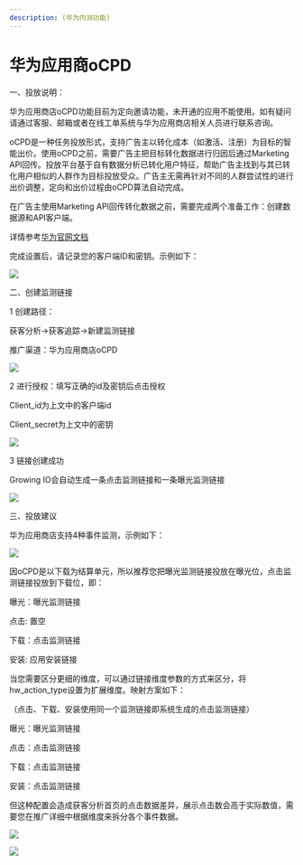 ```yaml
---
description: (华为内测功能)
---
```


# 华为应用商oCPD



一、投放说明：

华为应用商店oCPD功能目前为定向邀请功能，未开通的应用不能使用。如有疑问请通过客服、邮箱或者在线工单系统与华为应用商店相关人员进行联系咨询。

oCPD是一种任务投放形式，支持广告主以转化成本（如激活、注册）为目标的智能出价。使用oCPD之前，需要广告主把目标转化数据进行归因后通过Marketing API回传。投放平台基于自有数据分析已转化用户特征，帮助广告主找到与其已转化用户相似的人群作为目标投放受众。广告主无需再针对不同的人群尝试性的进行出价调整，定向和出价过程由oCPD算法自动完成。

在广告主使用Marketing API回传转化数据之前，需要完成两个准备工作：创建数据源和API客户端。

详情参考[华为官网文档](https://developer.huawei.com/consumer/cn/doc/distribution/promotion/ocpd-introduction-0000001147372698?preview=1)

&#x20;

完成设置后，请记录您的客户端ID和密钥。示例如下：

![](broken-reference)

二、创建监测链接

1 创建路径：

&#x20; 获客分析→获客追踪→新建监测链接

&#x20; 推广渠道：华为应用商店oCPD

![](file:///private/var/folders/qp/hzbm9hfj34v1284kvgjfc13c0000gn/T/com.kingsoft.wpsoffice.mac/wps-dada/ksohtml/wpsyZ5kSi.jpg)&#x20;

2 进行授权：填写正确的id及密钥后点击授权

&#x20; Client\_id为上文中的客户端id

&#x20; Client\_secret为上文中的密钥

![](file:///private/var/folders/qp/hzbm9hfj34v1284kvgjfc13c0000gn/T/com.kingsoft.wpsoffice.mac/wps-dada/ksohtml/wpshPzNVm.jpg)&#x20;

3 链接创建成功

&#x20; Growing IO会自动生成一条点击监测链接和一条曝光监测链接

![](file:///private/var/folders/qp/hzbm9hfj34v1284kvgjfc13c0000gn/T/com.kingsoft.wpsoffice.mac/wps-dada/ksohtml/wpsGN2XG7.jpg)&#x20;

三、投放建议

华为应用商店支持4种事件监测，示例如下：

![](file:///private/var/folders/qp/hzbm9hfj34v1284kvgjfc13c0000gn/T/com.kingsoft.wpsoffice.mac/wps-dada/ksohtml/wpskPPJHP.jpg)&#x20;

因oCPD是以下载为结算单元，所以推荐您把曝光监测链接投放在曝光位，点击监测链接投放到下载位，即：

曝光：曝光监测链接

点击:  置空

下载：点击监测链接

安装:  应用安装链接

当您需要区分更细的维度，可以通过链接维度参数的方式来区分，将 hw\_action\_type设置为扩展维度。映射方案如下：

（点击、下载、安装使用同一个监测链接即系统生成的点击监测链接）

曝光：曝光监测链接

点击：点击监测链接

下载：点击监测链接

安装：点击监测链接

&#x20;

但这种配置会造成获客分析首页的点击数据差异，展示点击数会高于实际数值，需要您在推广详细中根据维度来拆分各个事件数据。

![](file:///private/var/folders/qp/hzbm9hfj34v1284kvgjfc13c0000gn/T/com.kingsoft.wpsoffice.mac/wps-dada/ksohtml/wpsqQuMbs.jpg)&#x20;

![](file:///private/var/folders/qp/hzbm9hfj34v1284kvgjfc13c0000gn/T/com.kingsoft.wpsoffice.mac/wps-dada/ksohtml/wps3cRyPN.jpg)

